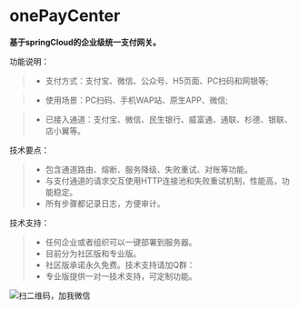 # onePayCenter
**基于springCloud的企业级统一支付网关。**

功能说明：
>* 支付方式：支付宝、微信、公众号、H5页面、PC扫码和网银等;

>* 使用场景：PC扫码、手机WAP站、原生APP、微信;

>* 已接入通道：支付宝、微信、民生银行、威富通、通联、杉德、银联、店小翼等。



技术要点：
>* 包含通道路由、熔断、服务降级、失败重试、对账等功能。
>* 与支付通道的请求交互使用HTTP连接池和失败重试机制，性能高，功能稳定。
>* 所有步骤都记录日志，方便审计。


技术支持：

>* 任何企业或者组织可以一键部署到服务器。
>* 目前分为社区版和专业版。
>* 社区版承诺永久免费。技术支持请加Q群：
>* 专业版提供一对一技术支持，可定制功能。


![扫二维码，加我微信](https://img-blog.csdn.net/20180517115147393)
